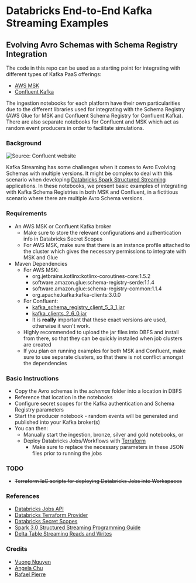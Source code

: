 # Databricks End-to-End Kafka Streaming Examples
## Evolving Avro Schemas with Schema Registry Integration

The code in this repo can be used as a starting point for integrating with different types of Kafka PaaS offerings:

* [AWS MSK](https://aws.amazon.com/msk/)
* [Confluent Kafka](https://confluent.io)

The ingestion notebooks for each platform have their own particularities due to the different libraries used for integrating with the Schema Registry (AWS Glue for MSK and Confluent Schema Registry for Confluent Kafka). There are also separate notebooks for Confluent and MSK which act as random event producers in order to facilitate simulations.

### Background

<img src="https://docs.confluent.io/platform/current/_images/schema-registry-and-kafka.png" alt="Source: Confluent website"/>

Kafka Streaming has some challenges when it comes to Avro Evolving Schemas with multiple versions. It might be complex to deal with this scenario when developing [Databricks Spark Structured Streaming](https://docs.databricks.com/spark/latest/structured-streaming/data-sources.html) applications. In these notebooks, we present basic examples of integrating with Kafka Schema Registries in both MSK and Confluent, in a fictitious scenario where there are multiple Avro Schema versions.

### Requirements

* An AWS MSK or Confluent Kafka broker
    * Make sure to store the relevant configurations and authentication info in Databricks Secret Scopes
    * For AWS MSK, make sure that there is an instance profile attached to the cluster which gives the necessary permissions to integrate with MSK and Glue
* Maven Dependencies
    * For AWS MSK:
        * org.jetbrains.kotlinx:kotlinx-coroutines-core:1.5.2
        * software.amazon.glue:schema-registry-serde:1.1.4
        * software.amazon.glue:schema-registry-common:1.1.4
        * org.apache.kafka:kafka-clients:3.0.0
    * For Confluent:
        * [kafka_schema_registry_client_5_3_1.jar](https://mvnrepository.com/artifact/io.confluent/kafka-schema-registry-client/5.3.1)
        * [kafka_clients_2_6_0.jar](https://mvnrepository.com/artifact/org.apache.kafka/kafka-clients/2.6.0)
        * It is **really** important that these exact versions are used, otherwise it won't work.
    * Highly recommended to upload the jar files into DBFS and install from there, so that they can be quickly installed when job clusters are created
    * If you plan on running examples for both MSK and Confluent, make sure to use separate clusters, so that there is not conflict amongst the dependencies

### Basic Instructions

* Copy the Avro schemas in the *schemas* folder into a location in DBFS
* Reference that location in the notebooks
* Configure secret scopes for the Kafka authentication and Schema Registry parameters
* Start the producer notebook - random events will be generated and published into your Kafka broker(s)
* You can then:
    * Manually start the ingestion, bronze, silver and gold notebooks, or
    * Deploy Databricks Jobs/Workflows with [Terraform](https://www.terraform.io/)
        * Make sure to replace the necessary parameters in these JSON files prior to running the jobs

### TODO

* ~~Terraform IaC scripts for deploying Databricks Jobs into Workspaces~~

### References

* [Databricks Jobs API](https://docs.databricks.com/dev-tools/api/latest/jobs.html)
* [Databricks Terraform Provider](https://registry.terraform.io/providers/databrickslabs/databricks/latest/docs)
* [Databricks Secret Scopes](https://docs.databricks.com/security/secrets/secret-scopes.html)
* [Spark 3.0 Structured Streaming Programming Guide](https://spark.apache.org/docs/latest/structured-streaming-programming-guide.html)
* [Delta Table Streaming Reads and Writes](https://docs.databricks.com/delta/delta-streaming.html)

### Credits

* [Vuong Nguyen](https://github.com/nkvuong)
* [Angela Chu](https://github.com/angelamchu)
* [Rafael Pierre](https://github.com/rafaelvp-db)
